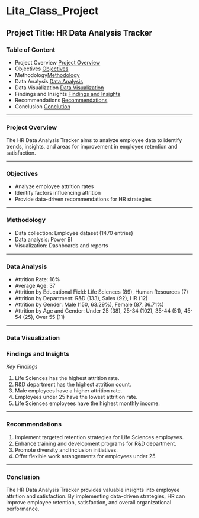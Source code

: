 # Lita_Class_Project

## Project Title: HR Data Analysis Tracker 

### Table of Content 
- Project Overview [Project Overview](#project-overview)
- Objectives [Objectives](#objectives)
- Methodology[Methodology](#methodology)
- Data Analysis [Data Analysis](#data-analysis)
- Data Visualization [Data Visualization](#data-visualization)
- Findings and Insights [Findings and Insights](#findings-and-insights)
- Recommendations [Recommendations](#recommendations)
- Conclusion [Conclution](#conclusion)
---

### Project Overview
The HR Data Analysis Tracker aims to analyze employee data to identify trends, insights, and areas for improvement in employee retention and satisfaction.

---
### Objectives

- Analyze employee attrition rates
- Identify factors influencing attrition
- Provide data-driven recommendations for HR strategies

---
### Methodology

- Data collection: Employee dataset (1470 entries)
- Data analysis: Power BI
- Visualization: Dashboards and reports
---

### Data Analysis

- Attrition Rate: 16%
- Average Age: 37
- Attrition by Educational Field: Life Sciences (89), Human Resources (7)
- Attrition by Department: R&D (133), Sales (92), HR (12)
- Attrition by Gender: Male (150, 63.29%), Female (87, 36.71%)
- Attrition by Age and Gender: Under 25 (38), 25-34 (102), 35-44 (51), 45-54 (25), Over 55 (11)
---

### Data Visualization


### Findings and Insights

*Key Findings*

1. Life Sciences has the highest attrition rate.
2. R&D department has the highest attrition count.
3. Male employees have a higher attrition rate.
4. Employees under 25 have the lowest attrition rate.
5. Life Sciences employees have the highest monthly income.
---

### Recommendations

1. Implement targeted retention strategies for Life Sciences employees.
2. Enhance training and development programs for R&D department.
3. Promote diversity and inclusion initiatives.
4. Offer flexible work arrangements for employees under 25.
--- 

### Conclusion

The HR Data Analysis Tracker provides valuable insights into employee attrition and satisfaction. By implementing data-driven strategies, HR can improve employee retention, satisfaction, and overall organizational performance.


